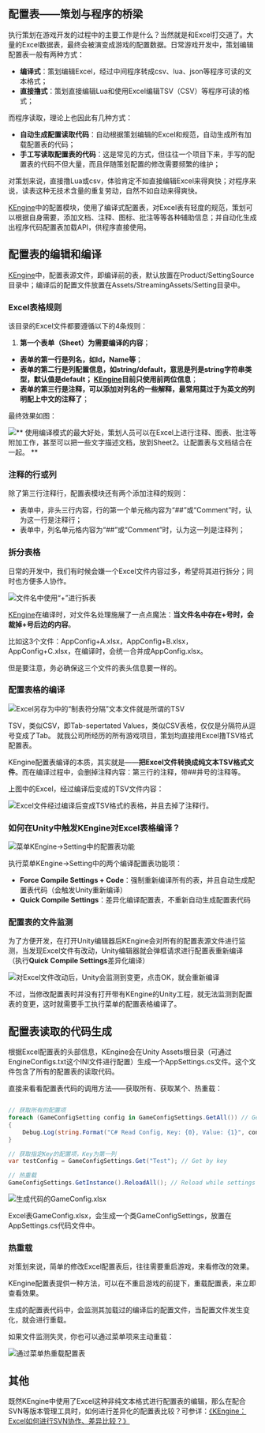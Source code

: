 
## 配置表——策划与程序的桥梁

执行策划在游戏开发的过程中的主要工作是什么？当然就是和Excel打交道了。大量的Excel数据表，最终会被演变成游戏的配置数据。日常游戏开发中，策划编辑配置表一般有两种方式：

- **编译式**：策划编辑Excel，经过中间程序转成csv、lua、json等程序可读的文本格式；
- **直接撸式**：策划直接编辑Lua和使用Excel编辑TSV（CSV）等程序可读的格式；

而程序读取，理论上也因此有几种方式：

- **自动生成配置读取代码**：自动根据策划编辑的Excel和规范，自动生成所有加载配置表的代码；
- **手工写读取配置表的代码**：这是常见的方式，但往往一个项目下来，手写的配置表的代码不但大量，而且伴随策划配置的修改需要频繁的维护；

对策划来说，直接撸Lua或csv，体验肯定不如直接编辑Excel来得爽快；对程序来说，读表这种无技术含量的重复劳动，自然不如自动来得爽快。

[KEngine](https://github.com/mr-kelly/KEngine)中的配置模块，使用了编译式配置表，对Excel表有轻度的规范，策划可以根据自身需要，添加文档、注释、图标、批注等等各种辅助信息；并自动化生成出程序代码配置表加载API，供程序直接使用。

## 配置表的编辑和编译

[KEngine](https://github.com/mr-kelly/KEngine)中，配置表源文件，即编译前的表，默认放置在Product/SettingSource目录中；编译后的配置文件放置在Assets/StreamingAssets/Setting目录中。

### Excel表格规则

该目录的Excel文件都要遵循以下的4条规则：

1. **第一个表单（Sheet）为需要编译的内容**；
- **表单的第一行是列名，如Id，Name等**；
- **表单的第二行是列配置信息，如string/default，意思是列是string字符串类型，默认值是default； [KEngine](https://github.com/mr-kelly/KEngine)目前只使用前两位信息**；
- **表单的第三行是注释，可以添加对列名的一些解释，最常用莫过于为英文的列明配上中文的注释了**；

最终效果如图：

![** 使用编译模式的最大好处，策划人员可以在Excel上进行注释、图表、批注等附加工作，甚至可以把一些文字描述文档，放到Sheet2。让配置表与文档结合在一起。 **](../images/setting/guide-1.png)

### 注释的行或列

除了第三行注释行，配置表模块还有两个添加注释的规则：

- 表单中，非头三行内容，行的第一个单元格内容为“##”或“Comment”时，认为这一行是注释行；
- 表单中，列名单元格内容为“##”或“Comment”时，认为这一列是注释列；

### 拆分表格

日常的开发中，我们有时候会嫌一个Excel文件内容过多，希望将其进行拆分；同时也方便多人协作。

![文件名中使用“+”进行拆表](../images/setting/guide-2.png)

[KEngine](https://github.com/mr-kelly/KEngine)在编译时，对文件名处理施展了一点点魔法：**当文件名中存在+号时，会裁掉+号后边的内容**。

比如这3个文件：AppConfig+A.xlsx，AppConfig+B.xlsx，AppConfig+C.xlsx，在编译时，会统一合并成AppConfig.xlsx。

但是要注意，务必确保这三个文件的表头信息要一样的。

### 配置表格的编译

![Excel另存为中的“制表符分隔”文本文件就是所谓的TSV](../images/setting/guide-3.png)

TSV，类似CSV，即Tab-sepertated Values，类似CSV表格，仅仅是分隔符从逗号变成了Tab。 就我公司所经历的所有游戏项目，策划均直接用Excel撸TSV格式配置表。

KEngine配置表编译的本质，其实就是——**把Excel文件转换成纯文本TSV格式文件**。而在编译过程中，会删掉注释内容：第三行的注释，带##井号的注释等。

上图中的Excel，经过编译后变成的TSV文件内容：

![**Excel文件经过编译后变成TSV格式的表格，并且去掉了注释行。**](../images/setting/guide-4.png)

### 如何在Unity中触发KEngine对Excel表格编译？

![菜单KEngine->Setting中的配置表功能](../images/setting/guide-5.png)

执行菜单KEngine->Setting中的两个编译配置表功能项：

- **Force Compile Settings + Code**：强制重新编译所有的表，并且自动生成配置表代码（会触发Unity重新编译）
- **Quick Compile Settings**：差异化编译配置表，不重新自动生成配置表代码

### 配置表的文件监测

为了方便开发，在打开Unity编辑器后KEngine会对所有的配置表源文件进行监测，当发现Excel文件有改动，Unity编辑器就会弹框请求进行配置表重新编译（执行**Quick Compile Settings**差异化编译）

![对Excel文件改动后，Unity会监测到变更，点击OK，就会重新编译](../images/setting/guide-6.png)

不过，当修改配置表时并没有打开带有KEngine的Unity工程，就无法监测到配置表的变更，这时就需要手工执行菜单的配置表格编译了。


## 配置表读取的代码生成

根据Excel配置表的头部信息，KEngine会在Unity Assets根目录（可通过EngineConfigs.txt这个INI文件进行配置）生成一个AppSettings.cs文件。这个文件包含了所有的配置表的读取代码。

直接来看看配置表代码的调用方法——获取所有、获取某个、热重载：
```csharp

// 获取所有的配置项
foreach (GameConfigSetting config in GameConfigSettings.GetAll()) // Get all Configs
{
    Debug.Log(string.Format("C# Read Config, Key: {0}, Value: {1}", config.Id, config.Value));
}

// 获取指定Key的配置项，Key为第一列
var testConfig = GameConfigSettings.Get("Test"); // Get by key

// 热重载
GameConfigSettings.GetInstance().ReloadAll(); // Reload while settings recompile
```
![生成代码的GameConfig.xlsx](../images/setting/guide-7.png)

Excel表GameConfig.xlsx，会生成一个类GameConfigSettings，放置在AppSettings.cs代码文件中。

### 热重载

对策划来说，简单的修改Excel配置表后，往往需要重启游戏，来看修改的效果。

KEngine配置表提供一种方法，可以在不重启游戏的前提下，重载配置表，来立即查看效果。

生成的配置表代码中，会监测其加载过的编译后的配置文件，当配置文件发生变化，就会进行重载。

如果文件监测失灵，你也可以通过菜单项来主动重载：

![通过菜单热重载配置表](../images/setting/guide-8.png)


## 其他

既然KEngine中使用了Excel这种非纯文本格式进行配置表的编辑，那么在配合SVN等版本管理工具时，如何进行差异化的配置表比较？可参详：[《KEngine：Excel如何进行SVN协作、差异比较？》](http://www.jianshu.com/p/2ea5468e9d5b)
